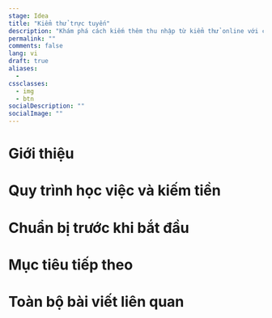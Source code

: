 ```yaml
---
stage: Idea
title: "Kiểm thử trực tuyến"
description: "Khám phá cách kiếm thêm thu nhập từ kiểm thử online với các cơ hội việc làm và dự án từ xa."
permalink: ""
comments: false
lang: vi
draft: true
aliases:
  - 
cssclasses:
  - img
  - btn
socialDescription: ""
socialImage: ""
---
```


# Giới thiệu

# Quy trình học việc và kiếm tiền

# Chuẩn bị trước khi bắt đầu

# Mục tiêu tiếp theo

# Toàn bộ bài viết liên quan
